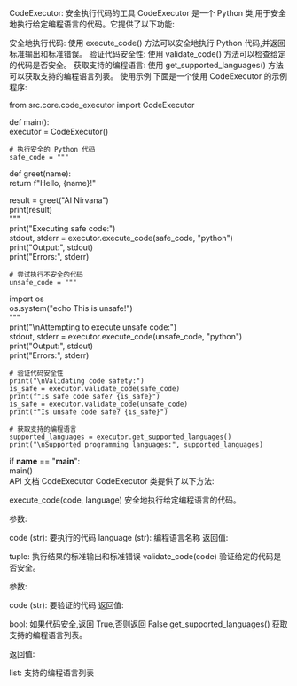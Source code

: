 CodeExecutor: 安全执行代码的工具
CodeExecutor 是一个 Python 类,用于安全地执行给定编程语言的代码。它提供了以下功能:

安全地执行代码: 使用 execute_code() 方法可以安全地执行 Python 代码,并返回标准输出和标准错误。
验证代码安全性: 使用 validate_code() 方法可以检查给定的代码是否安全。
获取支持的编程语言: 使用 get_supported_languages() 方法可以获取支持的编程语言列表。
使用示例
下面是一个使用 CodeExecutor 的示例程序:

from src.core.code_executor import CodeExecutor  


def main():  
    executor = CodeExecutor()  

    # 执行安全的 Python 代码  
    safe_code = """  
def greet(name):  
    return f"Hello, {name}!"  

result = greet("AI Nirvana")  
print(result)  
"""  
    print("Executing safe code:")  
    stdout, stderr = executor.execute_code(safe_code, "python")  
    print("Output:", stdout)  
    print("Errors:", stderr)  

    # 尝试执行不安全的代码  
    unsafe_code = """  
import os  
os.system("echo This is unsafe!")  
"""  
    print("\nAttempting to execute unsafe code:")  
    stdout, stderr = executor.execute_code(unsafe_code, "python")  
    print("Output:", stdout)  
    print("Errors:", stderr)  

    # 验证代码安全性  
    print("\nValidating code safety:")  
    is_safe = executor.validate_code(safe_code)  
    print(f"Is safe code safe? {is_safe}")  
    is_safe = executor.validate_code(unsafe_code)  
    print(f"Is unsafe code safe? {is_safe}")  

    # 获取支持的编程语言  
    supported_languages = executor.get_supported_languages()  
    print("\nSupported programming languages:", supported_languages)  


if __name__ == "__main__":  
    main()  
API 文档
CodeExecutor
CodeExecutor 类提供了以下方法:

execute_code(code, language)
安全地执行给定编程语言的代码。

参数:

code (str): 要执行的代码
language (str): 编程语言名称
返回值:

tuple: 执行结果的标准输出和标准错误
validate_code(code)
验证给定的代码是否安全。

参数:

code (str): 要验证的代码
返回值:

bool: 如果代码安全,返回 True,否则返回 False
get_supported_languages()
获取支持的编程语言列表。

返回值:

list: 支持的编程语言列表